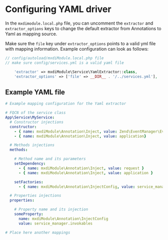 # Configuring YAML driver

In the `mxdimodule.local.php` file, you can uncomment the `extractor` and `extractor_options` keys to change the default extractor from Annotations to Yaml as mapping source.

Make sure the `file` key under `extractor_options` points to a valid yml file with mapping information. Example configuration can look as follows:

```php
// config/autoload/mxdiModule.local.php file
// make sure config/services.yml is a valid yaml file

    'extractor' => mxdiModule\Service\YamlExtractor::class,
    'extractor_options' => ['file' => __DIR__ . '/../services.yml'],
```

## Example YAML file

```yml
# Example mapping configuration for the Yaml extractor

# FQCN of the service class
App\Service\MyService:
  # Constructor injections
  constructor:
    - { name: mxdiModule\Annotation\Inject, value: Zend\EventManager\EventNamager, invokable: true }
    - { name: mxdiModule\Annotation\Inject, value: application}

  # Methods injections
  methods:

    # Method name and its parameters
    setDependency:
      - { name: mxdiModule\Annotation\Inject, value: request }
      - { name: mxdiModule\Annotation\Inject, value: application }

    setFactories:
      - { name: mxdiModule\Annotation\InjectConfig, value: service_manager.factories }

  # Properties injections
  properties:

    # Property name and its injection
    someProperty:
      name: mxdiModule\Annotation\InjectConfig
      value: service_manager.invokables

# Place here another mappings

```
